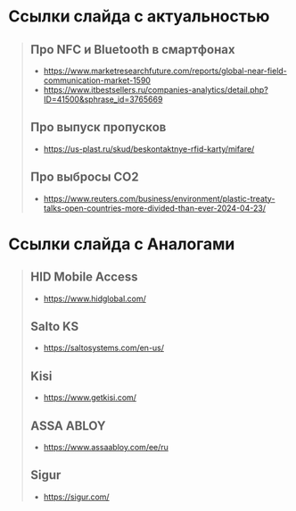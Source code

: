# Ссылки слайда с актуальностью

> ## Про NFC и Bluetooth в смартфонах
> - https://www.marketresearchfuture.com/reports/global-near-field-communication-market-1590
> - https://www.itbestsellers.ru/companies-analytics/detail.php?ID=41500&sphrase_id=3765669
>
> ## Про выпуск пропусков
> - https://us-plast.ru/skud/beskontaktnye-rfid-karty/mifare/
> 
> ## Про выбросы CO2
> - https://www.reuters.com/business/environment/plastic-treaty-talks-open-countries-more-divided-than-ever-2024-04-23/


# Ссылки слайда с Аналогами
> ## HID Mobile Access
> - https://www.hidglobal.com/
> 
> ## Salto KS 
> - https://saltosystems.com/en-us/
> 
> ## Kisi
> - https://www.getkisi.com/
> 
> ## ASSA ABLOY 
> - https://www.assaabloy.com/ee/ru
> 
> ## Sigur 
> - https://sigur.com/
